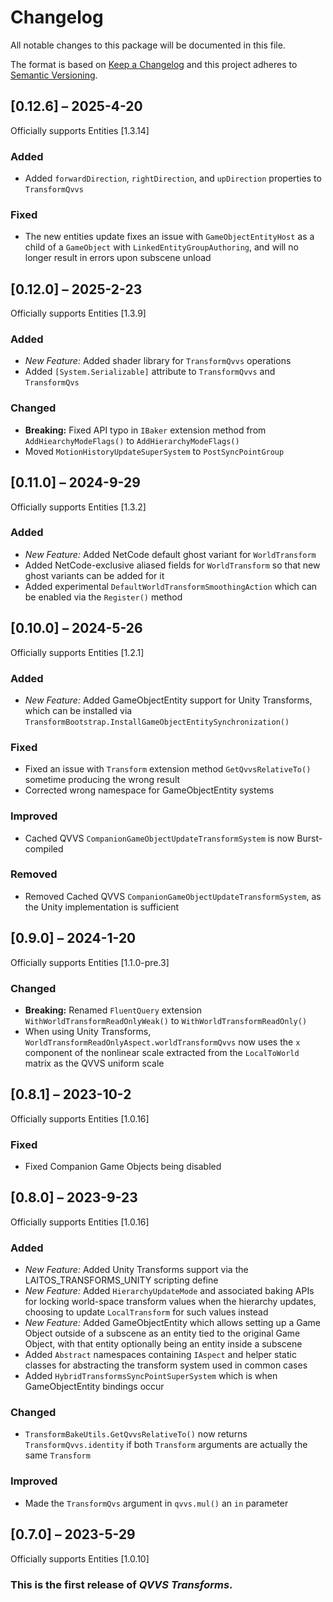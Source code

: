 # Changelog

All notable changes to this package will be documented in this file.

The format is based on [Keep a Changelog](http://keepachangelog.com/en/1.0.0/)
and this project adheres to [Semantic
Versioning](http://semver.org/spec/v2.0.0.html).

## [0.12.6] – 2025-4-20

Officially supports Entities [1.3.14]

### Added

-   Added `forwardDirection`, `rightDirection`, and `upDirection` properties to
    `TransformQvvs`

### Fixed

-   The new entities update fixes an issue with `GameObjectEntityHost` as a
    child of a `GameObject` with `LinkedEntityGroupAuthoring`, and will no
    longer result in errors upon subscene unload

## [0.12.0] – 2025-2-23

Officially supports Entities [1.3.9]

### Added

-   *New Feature:* Added shader library for `TransformQvvs` operations
-   Added `[System.Serializable]` attribute to `TransformQvvs` and
    `TransformQvs`

### Changed

-   **Breaking:** Fixed API typo in `IBaker` extension method from
    `AddHiearchyModeFlags()` to `AddHierarchyModeFlags()`
-   Moved `MotionHistoryUpdateSuperSystem` to `PostSyncPointGroup`

## [0.11.0] – 2024-9-29

Officially supports Entities [1.3.2]

### Added

-   *New Feature:* Added NetCode default ghost variant for `WorldTransform`
-   Added NetCode-exclusive aliased fields for `WorldTransform` so that new
    ghost variants can be added for it
-   Added experimental `DefaultWorldTransformSmoothingAction` which can be
    enabled via the `Register()` method

## [0.10.0] – 2024-5-26

Officially supports Entities [1.2.1]

### Added

-   *New Feature:* Added GameObjectEntity support for Unity Transforms, which
    can be installed via
    `TransformBootstrap.InstallGameObjectEntitySynchronization()`

### Fixed

-   Fixed an issue with `Transform` extension method `GetQvvsRelativeTo()`
    sometime producing the wrong result
-   Corrected wrong namespace for GameObjectEntity systems

### Improved

-   Cached QVVS `CompanionGameObjectUpdateTransformSystem` is now Burst-compiled

### Removed

-   Removed Cached QVVS `CompanionGameObjectUpdateTransformSystem`, as the Unity
    implementation is sufficient

## [0.9.0] – 2024-1-20

Officially supports Entities [1.1.0-pre.3]

### Changed

-   **Breaking:** Renamed `FluentQuery` extension
    `WithWorldTransformReadOnlyWeak()` to `WithWorldTransformReadOnly()`
-   When using Unity Transforms,
    `WorldTransformReadOnlyAspect.worldTransformQvvs` now uses the `x` component
    of the nonlinear scale extracted from the `LocalToWorld` matrix as the QVVS
    uniform scale

## [0.8.1] – 2023-10-2

Officially supports Entities [1.0.16]

### Fixed

-   Fixed Companion Game Objects being disabled

## [0.8.0] – 2023-9-23

Officially supports Entities [1.0.16]

### Added

-   *New Feature:* Added Unity Transforms support via the
    LAITOS_TRANSFORMS_UNITY scripting define
-   *New Feature:* Added `HierarchyUpdateMode` and associated baking APIs for
    locking world-space transform values when the hierarchy updates, choosing to
    update `LocalTransform` for such values instead
-   *New Feature:* Added GameObjectEntity which allows setting up a Game Object
    outside of a subscene as an entity tied to the original Game Object, with
    that entity optionally being an entity inside a subscene
-   Added `Abstract` namespaces containing `IAspect` and helper static classes
    for abstracting the transform system used in common cases
-   Added `HybridTransformsSyncPointSuperSystem` which is when GameObjectEntity
    bindings occur

### Changed

-   `TransformBakeUtils.GetQvvsRelativeTo()` now returns
    `TransformQvvs.identity` if both `Transform` arguments are actually the same
    `Transform`

### Improved

-   Made the `TransformQvs` argument in `qvvs.mul()` an `in` parameter

## [0.7.0] – 2023-5-29

Officially supports Entities [1.0.10]

### This is the first release of *QVVS Transforms*.
